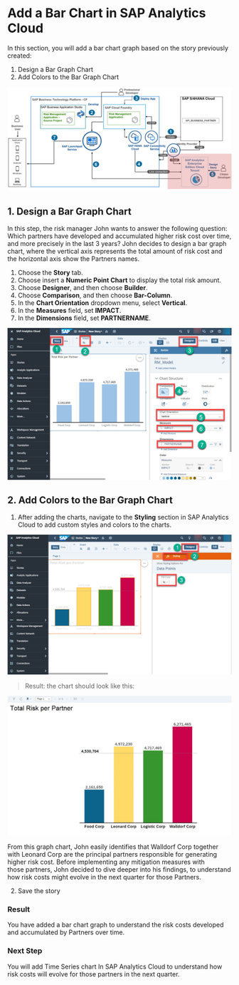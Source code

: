 # Add a Bar Chart in SAP Analytics Cloud

In this section, you will add a bar chart graph based on the story previously created:
  1. Design a Bar Graph Chart
  2. Add Colors to the Bar Graph Chart

![solution-diagram-add-bar-chart-sac](./images/solution-diagram-add-bar-chart-sac.jpg)

## 1. Design a Bar Graph Chart

In this step, the risk manager John wants to answer the following question: Which partners have developed and accumulated higher risk cost over time, and more precisely in the last 3 years? John decides to design a bar graph chart, where the vertical axis represents the total amount of risk cost and the horizontal axis show the Partners names. 

1. Choose the **Story** tab.
2. Choose insert a **Numeric Point Chart** to display the total risk amount. 
3. Choose **Designer**, and then choose **Builder**.
4. Choose **Comparison**, and then choose **Bar-Column**.
5. In the **Chart Orientation** dropdown menu, select **Vertical**.
7. In the **Measures** field, set **IMPACT**.
8. In the **Dimensions** field, set **PARTNERNAME**.

![SAC-bar-chart-dimension-measure.jpg](./images/SAC-bar-chart-dimension-measure.jpg)

## 2. Add Colors to the Bar Graph Chart

1. After adding the charts, navigate to the **Styling** section in SAP Analytics Cloud to add custom styles and colors to the charts. 

![SAC-bar-chart-color-styling](./images/SAC-bar-chart-color-styling.jpg)


>Result: the chart should look like this:

![SAC-bar-chart-final-view](./images/SAC-bar-chart-final-view.jpg)

From this graph chart, John easily identifies that Walldorf Corp together with Leonard Corp are the principal partners responsible for generating higher risk cost.
Before implementing any mitigation measures with those partners, John decided to dive deeper into his findings, to understand how risk costs might evolve in the next quarter for those Partners.

2. Save the story 

### Result
You have added a bar chart graph to understand the risk costs developed and accumulated by Partners over time.

### Next Step
You will add Time Series chart In SAP Analytics Cloud to understand how risk costs will evolve for those partners in the next quarter.
